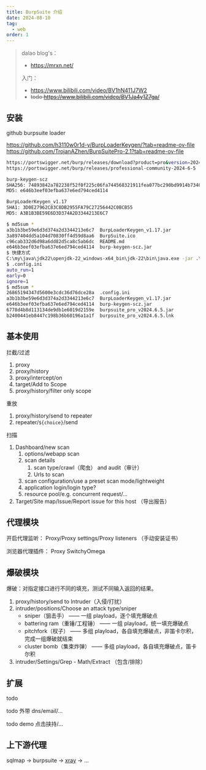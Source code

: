 ```yaml
---
title: BurpSuite 介绍
date: 2024-08-10
tag:
  - web
order: 1
---
```


> dalao blog's：
>
> - https://mrxn.net/
>
> 入门：
>
> - https://www.bilibili.com/video/BV1hN411J7W2
> - ~~todo https://www.bilibili.com/video/BV1Ja4y1Z7ga/~~

## 安装

github burpsuite loader

https://github.com/h3110w0r1d-y/BurpLoaderKeygen/?tab=readme-ov-file
https://github.com/TrojanAZhen/BurpSuitePro-2.1?tab=readme-ov-file

```bash
https://portswigger.net/burp/releases/download?product=pro&version=2024.6.5&type=jar
https://portswigger.net/burp/releases/professional-community-2024-6-5

burp-keygen-scz
SHA256: 74893842a782238f52f0f225c06fa744568321911fea077bc290bd9914b73402
MD5: e646b3eef03efba637e6ed794ced4114

BurpLoaderKeygen_v1.17
SHA1: 3D0E27962C83C8DB2955FA79C27256442C0BCB55
MD5: A3B1B3BE59E6D3D374A2D3344213E6C7
```

```bash
$ md5sum *
a3b1b3be59e6d3d374a2d3344213e6c7  BurpLoaderKeygen_v1.17.jar
3a897404dd5a104d70830ff4d59d8aa6  BurpSuite.ico
c96cab332d6d98a6dd82d5ca8c5ab6dc  README.md
e646b3eef03efba637e6ed794ced4114  burp-keygen-scz.jar
$ 快捷方式
C:\my\java\jdk22\openjdk-22_windows-x64_bin\jdk-22\bin\java.exe -jar .\BurpLoaderKeygen_v1.17.jar
$ .config.ini
auto_run=1
early=0
ignore=1
$ md5sum *
26865194347d5600e3cdc36d76dce28a  .config.ini
a3b1b3be59e6d3d374a2d3344213e6c7  BurpLoaderKeygen_v1.17.jar
e646b3eef03efba637e6ed794ced4114  burp-keygen-scz.jar
6778d4b8d113134de9db1e6019d2159e  burpsuite_pro_v2024.6.5.jar
b2400441eb8447c198b36b60196a1a1f  burpsuite_pro_v2024.6.5.lnk
```

## 基本使用

拦截/过滤

1. proxy
1. proxy/history
1. proxy/intercept/on
1. target/Add to Scope
1. proxy/history/filter only scope

重放

1. proxy/history/send to repeater
1. repeater/`${choice}`/send

扫描

1. Dashboard/new scan
   1. options/webapp scan
   1. scan details
      1. scan type/crawl（爬虫） and audit（审计）
      1. Urls to scan
   1. scan configuration/use a preset scan mode/lightweight
   1. application login/login type?
   1. resource pool/e.g. concurrent request/...
1. Target/Site map/Issue/Report issue for this host （导出报告）

## 代理模块

开启代理监听：
Proxy/Proxy settings/Proxy listeners
（手动安装证书）

浏览器代理插件：
Proxy SwitchyOmega

## 爆破模块

爆破：对指定接口进行不同的填充，测试不同输入返回的结果。

1. proxy/history/send to Intruder（入侵/打扰）
1. intruder/positions/Choose an attack type/sniper
   - sniper（狙击手） —— 一组 playload，逐个填充爆破点
   - battering ram（重锤/工程锤） —— 一组 playload，统一填充爆破点
   - pitchfork（杈子） —— 多组 playload，各自填充爆破点，非笛卡尔积，完成一组爆破就结束
   - cluster bomb（集束炸弹） —— 多组 playload，各自填充爆破点，笛卡尔积
1. intruder/Settings/Grep - Math/Extract （包含/排除）

## 扩展

todo

todo 外带 dns/email/...

todo demo 点击挟持/...

## 上下游代理

sqlmap -> burpsuite -> [xray](https://github.com/chaitin/xray) -> ...

